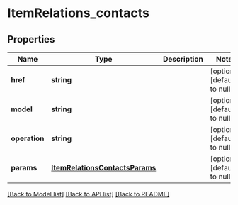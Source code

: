 # ItemRelations_contacts

## Properties
Name | Type | Description | Notes
------------ | ------------- | ------------- | -------------
**href** | **string** |  | [optional] [default to null]
**model** | **string** |  | [optional] [default to null]
**operation** | **string** |  | [optional] [default to null]
**params** | [**ItemRelationsContactsParams**](ItemRelationsContactsParams.md) |  | [optional] [default to null]

[[Back to Model list]](../README.md#documentation-for-models) [[Back to API list]](../README.md#documentation-for-api-endpoints) [[Back to README]](../README.md)


